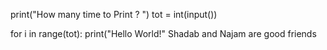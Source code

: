 print("How many time to Print ? ")
tot = int(input())

for i in range(tot):
    print("Hello World!"
    Shadab and Najam are good friends
    
